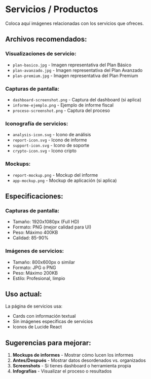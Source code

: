 # Servicios / Productos

Coloca aquí imágenes relacionadas con los servicios que ofreces.

## Archivos recomendados:

### Visualizaciones de servicio:
- `plan-basico.jpg` - Imagen representativa del Plan Básico
- `plan-avanzado.jpg` - Imagen representativa del Plan Avanzado
- `plan-premium.jpg` - Imagen representativa del Plan Premium

### Capturas de pantalla:
- `dashboard-screenshot.png` - Captura del dashboard (si aplica)
- `informe-ejemplo.png` - Ejemplo de informe fiscal
- `proceso-screenshot.png` - Captura del proceso

### Iconografía de servicios:
- `analysis-icon.svg` - Icono de análisis
- `report-icon.svg` - Icono de informe
- `support-icon.svg` - Icono de soporte
- `crypto-icon.svg` - Icono cripto

### Mockups:
- `report-mockup.png` - Mockup del informe
- `app-mockup.png` - Mockup de aplicación (si aplica)

## Especificaciones:

### Capturas de pantalla:
- Tamaño: 1920x1080px (Full HD)
- Formato: PNG (mejor calidad para UI)
- Peso: Máximo 400KB
- Calidad: 85-90%

### Imágenes de servicios:
- Tamaño: 800x600px o similar
- Formato: JPG o PNG
- Peso: Máximo 200KB
- Estilo: Profesional, limpio

## Uso actual:
La página de servicios usa:
- Cards con información textual
- Sin imágenes específicas de servicios
- Iconos de Lucide React

## Sugerencias para mejorar:
1. **Mockups de informes** - Mostrar cómo lucen los informes
2. **Antes/Después** - Mostrar datos desordenados vs. organizados
3. **Screenshots** - Si tienes dashboard o herramienta propia
4. **Infografías** - Visualizar el proceso o resultados
